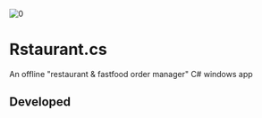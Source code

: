 ![0](https://user-images.githubusercontent.com/35895354/180819244-27cbfbf5-334a-44ac-acdb-4a0f638249fe.png)

# Rstaurant.cs
An offline "restaurant &amp; fastfood order manager" C# windows app 

## Developed 
